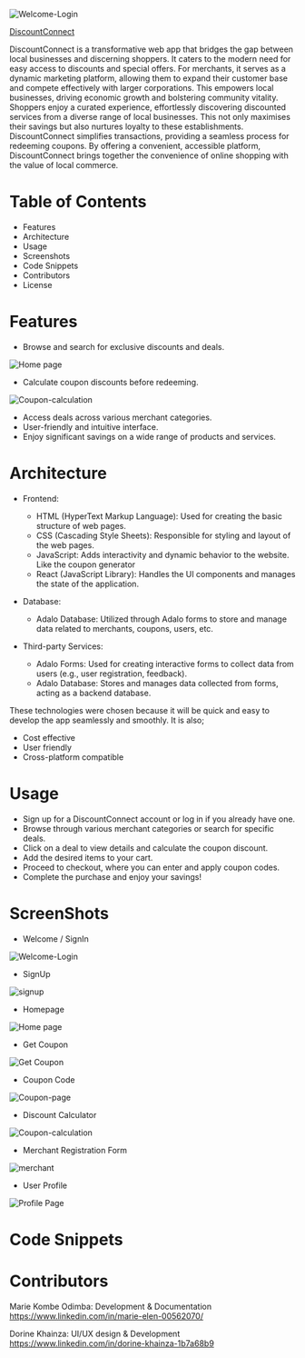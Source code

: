 ![Welcome-Login](https://github.com/ElmarOdz/DiscountConnect/assets/110916781/cf27d83e-708e-4959-bd89-ab8217501f8c)

[DiscountConnect](https://previewer.adalo.com/preview/2efd174b-f264-42db-b7f0-e7f8fa5056e1?target=818468a1bfad492599706dafa106d579&params=%7B%7D)


DiscountConnect is a transformative web app that bridges the gap between local businesses and discerning shoppers. It caters to the modern need for easy access to discounts and special offers. For merchants, it serves as a dynamic marketing platform, allowing them to expand their customer base and compete effectively with larger corporations. This empowers local businesses, driving economic growth and bolstering community vitality.
Shoppers enjoy a curated experience, effortlessly discovering discounted services from a diverse range of local businesses. This not only maximises their savings but also nurtures loyalty to these establishments. DiscountConnect simplifies transactions, providing a seamless process for redeeming coupons. By offering a convenient, accessible platform, DiscountConnect brings together the convenience of online shopping with the value of local commerce.


# Table of Contents
  - Features
  - Architecture
  - Usage
  - Screenshots
  - Code Snippets
  - Contributors
  - License

##

  # Features
  - Browse and search for exclusive discounts and deals.

![Home page](https://github.com/ElmarOdz/DiscountConnect/assets/110916781/daf4247e-ad41-4bdc-83a2-10bcab1a4db6)

    
  - Calculate coupon discounts before redeeming.

![Coupon-calculation](https://github.com/ElmarOdz/DiscountConnect/assets/110916781/fc9632ca-56ca-4a9a-8de5-7afd6c032d99)


  - Access deals across various merchant categories.
  - User-friendly and intuitive interface.
  - Enjoy significant savings on a wide range of products and services.

##

  # Architecture
   - Frontend:
      - HTML (HyperText Markup Language): Used for creating the basic structure of web pages.
      - CSS (Cascading Style Sheets): Responsible for styling and layout of the web pages.
      - JavaScript: Adds interactivity and dynamic behavior to the website. Like the coupon generator
      - React (JavaScript Library): Handles the UI components and manages the state of the application.
    
   - Database:
      - Adalo Database: Utilized through Adalo forms to store and manage data related to merchants, coupons, users, etc.
  
   - Third-party Services:
      - Adalo Forms: Used for creating interactive forms to collect data from users (e.g., user registration, feedback).
      - Adalo Database: Stores and manages data collected from forms, acting as a backend database.

  These technologies were chosen because it will be quick and easy to develop the app seamlessly and smoothly. It is also;
  - Cost effective
  - User friendly
  - Cross-platform compatible

##

  # Usage
  - Sign up for a DiscountConnect account or log in if you already have one.
  - Browse through various merchant categories or search for specific deals.
  - Click on a deal to view details and calculate the coupon discount.
  - Add the desired items to your cart.
  - Proceed to checkout, where you can enter and apply coupon codes.
  - Complete the purchase and enjoy your savings!

##

  # ScreenShots
  - Welcome / SignIn

![Welcome-Login](https://github.com/ElmarOdz/DiscountConnect/assets/110916781/2bd8fda6-14f0-488a-aec5-215430547e15)

  - SignUp

![signup](https://github.com/ElmarOdz/DiscountConnect/assets/110916781/3e6dcee0-5743-4bad-8175-f171abdcd70b)

  - Homepage

![Home page](https://github.com/ElmarOdz/DiscountConnect/assets/110916781/e78473a2-5617-4698-a834-9fb741a7bee0)

  - Get Coupon

![Get Coupon](https://github.com/ElmarOdz/DiscountConnect/assets/110916781/e02160fa-03e6-476f-b4eb-2c07bf5bb426)

  - Coupon Code

![Coupon-page](https://github.com/ElmarOdz/DiscountConnect/assets/110916781/db8e4885-c87c-42fa-ab76-dd576f22f1c4)

  - Discount Calculator

![Coupon-calculation](https://github.com/ElmarOdz/DiscountConnect/assets/110916781/72d89ea3-ed00-42af-81b4-b91b7ddf4e77)

  - Merchant Registration Form

![merchant](https://github.com/ElmarOdz/DiscountConnect/assets/110916781/38b79fa7-2d18-459b-af05-b736015a1565)

  - User Profile 

![Profile Page](https://github.com/ElmarOdz/DiscountConnect/assets/110916781/dd8cc87c-dca1-48f4-bd63-e3d061e7f42a)

##
  # Code Snippets



##

  # Contributors

Marie Kombe Odimba: Development & Documentation https://www.linkedin.com/in/marie-elen-00562070/

Dorine Khainza: UI/UX design & Development https://www.linkedin.com/in/dorine-khainza-1b7a68b9
